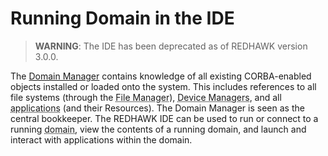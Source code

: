 # Running Domain in the IDE

> **WARNING**:  The IDE has been deprecated as of REDHAWK version 3.0.0.

The [Domain Manager](../Runtime-Environment/domain-manager.html) contains knowledge of all existing CORBA-enabled objects installed or loaded onto the system. This includes references to all file systems (through the <abbr title="See Glossary.">File Manager</abbr>), <abbr title="See Glossary.">Device Managers</abbr>, and all <abbr title="See Glossary.">applications</abbr> (and their Resources). The Domain Manager is seen as the central bookkeeper. The REDHAWK IDE can be used to run or connect to a running <abbr title="See Glossary.">domain</abbr>, view the contents of a running domain, and launch and interact with applications within the domain.

